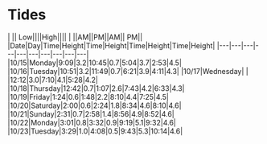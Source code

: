 # Tides

| || Low||||High||||
| ||AM||PM||AM|| PM||
|Date|Day|Time|Height|Time|Height|Time|Height|Time|Height|
|---|---|---|---|---|---|---|---|---|---|
|10/15|Monday|9:09|3.2|10:45|0.7|5:04|3.7|2:53|4.5|
|10/16|Tuesday|10:51|3.2|11:49|0.7|6:21|3.9|4:11|4.3|
|10/17|Wednesday| | |12:12|3.0|7:10|4.1|5:28|4.2|
|10/18|Thursday|12:42|0.7|1:07|2.6|7:43|4.2|6:33|4.3|
|10/19|Friday|1:24|0.6|1:48|2.2|8:10|4.4|7:25|4.5|
|10/20|Saturday|2:00|0.6|2:24|1.8|8:34|4.6|8:10|4.6|
|10/21|Sunday|2:31|0.7|2:58|1.4|8:56|4.9|8:52|4.6|
|10/22|Monday|3:01|0.8|3:32|0.9|9:19|5.1|9:32|4.6|
|10/23|Tuesday|3:29|1.0|4:08|0.5|9:43|5.3|10:14|4.6|
